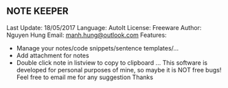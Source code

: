 NOTE KEEPER
-------------------
Last Update: 18/05/2017
Language: AutoIt
License: Freeware
Author: Nguyen Hung
Email: manh.hung@outlook.com
Features:
- Manage your notes/code snippets/sentence templates/...
- Add attachment for notes
- Double click note in listview to copy to clipboard
...
This software is developed for personal purposes of mine, so maybe it is NOT free bugs!
Feel free to email me for any suggestion
Thanks
